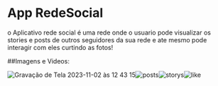 # App RedeSocial 
o Aplicativo rede social é uma rede onde o usuario pode visualizar os stories e posts de outros seguidores da sua rede e ate mesmo pode interagir com eles curtindo as fotos!

##Imagens e Videos:

![Gravação de Tela 2023-11-02 às 12 43 15](https://github.com/LeticiaSpeda/testeMVVM_App/assets/85207486/9555dc4a-9f6c-4b74-9bc0-3586d78d2dc7)![posts](https://github.com/LeticiaSpeda/testeMVVM_App/assets/85207486/e2560bac-7edf-4c22-86bf-0b7a0610cf58)![storys](https://github.com/LeticiaSpeda/testeMVVM_App/assets/85207486/900e3c7a-8a53-459c-a14e-91ba0bc41291)![like](https://github.com/LeticiaSpeda/testeMVVM_App/assets/85207486/f2aeedcd-5593-494c-b0e2-f9161331d8a2)



